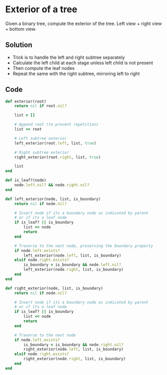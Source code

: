 # Exterior of a tree
Given a binary tree, compute the exterior of the tree. Left view + right view + bottom view.

## Solution
- Trick is to handle the left and right subtree separately
- Calculate the left child at each stage unless left child is not present
- Then compute the leaf nodes
- Repeat the same with the right subtree, mirroring left to right

## Code
```ruby
def exterior(root)
    return nil if root.nil?

    list = []

    # Append root (to prevent repetition)
    list << root

    # Left subtree exterior
    left_exterior(root.left, list, true)

    # Right subtree exterior
    right_exterior(root.right, list, true)

    list
end

def is_leaf?(node)
    node.left.nil? && node.right.nil?
end

def left_exterior(node, list, is_boundary)
    return nil if node.nil?

    # Insert node if its a boundary node as indicated by parent
    # or if its a leaf node
    if is_leaf? || is_boundary
        list << node
        return
    end

    # Traverse to the next node, preserving the boundary property
    if node.left.exists?
        left_exterior(node.left, list, is_boundary)
    elsif node.right.exists?
        is_boundary = is_boundary && node.left.nil?
        left_exterior(node.right, list, is_boundary)
    end
end

def right_exterior(node, list, is_boundary)
    return nil if node.nil?

    # Insert node if its a boundary node as indicated by parent
    # or if its a leaf node
    if is_leaf? || is_boundary
        list << node
        return
    end

    # Traverse to the next node
    if node.left.exists?
        is_boundary = is_boundary && node.right.nil?
        right_exterior(node.left, list, is_boundary)
    elsif node.right.exists?
        right_exterior(node.right, list, is_boundary)
    end
end
```
